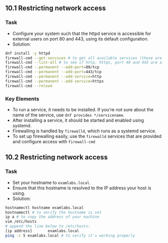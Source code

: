 ## 10.1 Restricting network access
### Task
- Configure your system such that the httpd service is accessible for external users on port 80 and 443, using its default configuration.
- Solution:

```bash
dnf install -y httpd
firewall-cmd --get-services # to get all available services (those are not set up yet)
firewall-cmd --list-all # to see if http, https, port 40 and 443 are already there
firewall-cmd --permanent --add-port=80/tcp
firewall-cmd --permanent --add-port=443/tcp
firewall-cmd --permanent --add-service=http
firewall-cmd --permanent --add-service=https
firewall-cmd --reload
```

### Key Elements
- To run a service, it needs to be installed. If you're not sure about the name of the service, use `dnf provides */servicename`.
- After installing a service, it should be started and enabled using systemd.
- Firewalling is handled by `firewalld`, which runs as a systemd service.
- To set up firewalling easily, use the `firewalld` services that are provided and configure access with `firewall-cmd`

## 10.2 Restricting network access
### Task
- Set your hostname to `examlabs.local`.
- Ensure that this hostname is resolved to the IP address your host is using.
- Solution:

```bash
hostnamectl hostname examlabs.local
hostnamectl # to verify the hostname is set
ip a # to copy the address of your machine
vim /etc/hosts
# append the line below to /etc/hosts:
[ip address]       examlabs.local
ping -c 5 examlabs.local # to verify it's working properly
```